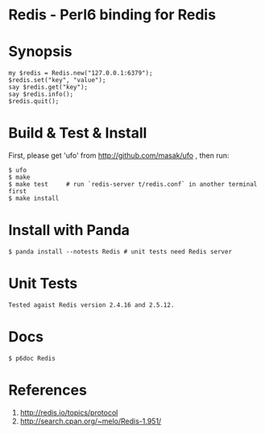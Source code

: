 # Redis - Perl6 binding for Redis

Synopsis
========

    my $redis = Redis.new("127.0.0.1:6379");
    $redis.set("key", "value");
    say $redis.get("key");
    say $redis.info();
    $redis.quit();

Build & Test & Install
======================
    
First, please get 'ufo' from <http://github.com/masak/ufo> , then run:

    $ ufo
    $ make
    $ make test     # run `redis-server t/redis.conf` in another terminal first
    $ make install

Install with Panda
==================

    $ panda install --notests Redis # unit tests need Redis server

Unit Tests
==========

    Tested agaist Redis version 2.4.16 and 2.5.12.

Docs
====

    $ p6doc Redis

References
==========

1. http://redis.io/topics/protocol
2. http://search.cpan.org/~melo/Redis-1.951/
